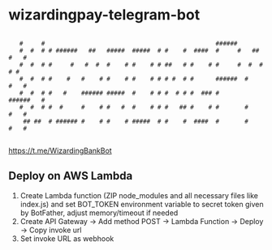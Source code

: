 # wizardingpay-telegram-bot

```text
                                                                                
   #     #                                               ######                 
   #  #  # # ######   ##   #####  #####  # #    #  ####  #     #   ##   #   #   
   #  #  # #     #   #  #  #    # #    # # ##   # #    # #     #  #  #   # #    
   #  #  # #    #   #    # #    # #    # # # #  # #      ######  #    #   #     
   #  #  # #   #    ###### #####  #    # # #  # # #  ### #       ######   #     
   #  #  # #  #     #    # #   #  #    # # #   ## #    # #       #    #   #     
    ## ##  # ###### #    # #    # #####  # #    #  ####  #       #    #   #     
                                                                                
```


https://t.me/WizardingBankBot

## Deploy on AWS Lambda

1. Create Lambda function (ZIP node_modules and all necessary files like index.js) and set BOT_TOKEN environment variable
to secret token given by BotFather, adjust memory/timeout if needed
2. Create API Gateway -> Add method POST -> Lambda Function -> Deploy -> Copy invoke url
3. Set invoke URL as webhook